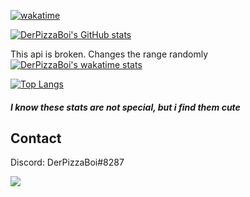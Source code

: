 [![wakatime](https://wakatime.com/badge/user/e4e9b650-a9da-4c12-84db-5721d761a6d2.svg)](https://wakatime.com/@e4e9b650-a9da-4c12-84db-5721d761a6d2)

[![DerPizzaBoi's GitHub stats](https://github-readme-stats.vercel.app/api?username=DerPizzaBoi&count_private=true&show_icons=true&theme=dracula)](https://github.com/DerPizzaBoi)

This api is broken. Changes the range randomly
[![DerPizzaBoi's wakatime stats](https://github-readme-stats.vercel.app/api/wakatime?username=DerPizzaBoi&theme=dracula&layout=compact&custom_title=This+month)](https://wakatime.com/DerPizzaBoi)

[![Top Langs](https://github-readme-stats.vercel.app/api/top-langs/?username=DerPizzaBoi&layout=compact&theme=dracula)](https://github.com/DerPizzaBoi)

##### I know these stats are not special, but i find them cute

## Contact

Discord: DerPizzaBoi#8287

![](https://komarev.com/ghpvc/?username=DerPizzaBoi&style=flat-square&color=red&label=visitors)

